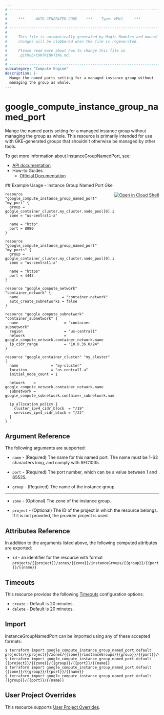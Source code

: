 ```yaml
---
# ----------------------------------------------------------------------------
#
#     ***     AUTO GENERATED CODE    ***    Type: MMv1     ***
#
# ----------------------------------------------------------------------------
#
#     This file is automatically generated by Magic Modules and manual
#     changes will be clobbered when the file is regenerated.
#
#     Please read more about how to change this file in
#     .github/CONTRIBUTING.md.
#
# ----------------------------------------------------------------------------
subcategory: "Compute Engine"
description: |-
  Mange the named ports setting for a managed instance group without
  managing the group as whole.
---
```


# google\_compute\_instance\_group\_named\_port

Mange the named ports setting for a managed instance group without
managing the group as whole. This resource is primarily intended for use
with GKE-generated groups that shouldn't otherwise be managed by other
tools.


To get more information about InstanceGroupNamedPort, see:

* [API documentation](https://cloud.google.com/compute/docs/reference/rest/v1/instanceGroup)
* How-to Guides
    * [Official Documentation](https://cloud.google.com/compute/docs/instance-groups/)

<div class = "oics-button" style="float: right; margin: 0 0 -15px">
  <a href="https://console.cloud.google.com/cloudshell/open?cloudshell_git_repo=https%3A%2F%2Fgithub.com%2Fterraform-google-modules%2Fdocs-examples.git&cloudshell_working_dir=instance_group_named_port_gke&cloudshell_image=gcr.io%2Fcloudshell-images%2Fcloudshell%3Alatest&open_in_editor=main.tf&cloudshell_print=.%2Fmotd&cloudshell_tutorial=.%2Ftutorial.md" target="_blank">
    <img alt="Open in Cloud Shell" src="//gstatic.com/cloudssh/images/open-btn.svg" style="max-height: 44px; margin: 32px auto; max-width: 100%;">
  </a>
</div>
## Example Usage - Instance Group Named Port Gke


```hcl
resource "google_compute_instance_group_named_port" "my_port" {
  group = google_container_cluster.my_cluster.node_pool[0].instance_group_urls[0]
  zone = "us-central1-a"

  name = "http"
  port = 8080
}

resource "google_compute_instance_group_named_port" "my_ports" {
  group = google_container_cluster.my_cluster.node_pool[0].instance_group_urls[0]
  zone = "us-central1-a"

  name = "https"
  port = 4443
}

resource "google_compute_network" "container_network" {
  name                    = "container-network"
  auto_create_subnetworks = false
}

resource "google_compute_subnetwork" "container_subnetwork" {
  name                     = "container-subnetwork"
  region                   = "us-central1"
  network                  = google_compute_network.container_network.name
  ip_cidr_range            = "10.0.36.0/24"
}

resource "google_container_cluster" "my_cluster" {
  name               = "my-cluster"
  location           = "us-central1-a"
  initial_node_count = 1

  network    = google_compute_network.container_network.name
  subnetwork = google_compute_subnetwork.container_subnetwork.name

  ip_allocation_policy {
    cluster_ipv4_cidr_block  = "/19"
    services_ipv4_cidr_block = "/22"
  }
}
```

## Argument Reference

The following arguments are supported:


* `name` -
  (Required)
  The name for this named port. The name must be 1-63 characters
  long, and comply with RFC1035.

* `port` -
  (Required)
  The port number, which can be a value between 1 and 65535.

* `group` -
  (Required)
  The name of the instance group.


- - -


* `zone` -
  (Optional)
  The zone of the instance group.

* `project` - (Optional) The ID of the project in which the resource belongs.
    If it is not provided, the provider project is used.


## Attributes Reference

In addition to the arguments listed above, the following computed attributes are exported:

* `id` - an identifier for the resource with format `projects/{{project}}/zones/{{zone}}/instanceGroups/{{group}}/{{port}}/{{name}}`


## Timeouts

This resource provides the following
[Timeouts](https://developer.hashicorp.com/terraform/plugin/sdkv2/resources/retries-and-customizable-timeouts) configuration options:

- `create` - Default is 20 minutes.
- `delete` - Default is 20 minutes.

## Import


InstanceGroupNamedPort can be imported using any of these accepted formats:

```
$ terraform import google_compute_instance_group_named_port.default projects/{{project}}/zones/{{zone}}/instanceGroups/{{group}}/{{port}}/{{name}}
$ terraform import google_compute_instance_group_named_port.default {{project}}/{{zone}}/{{group}}/{{port}}/{{name}}
$ terraform import google_compute_instance_group_named_port.default {{zone}}/{{group}}/{{port}}/{{name}}
$ terraform import google_compute_instance_group_named_port.default {{group}}/{{port}}/{{name}}
```

## User Project Overrides

This resource supports [User Project Overrides](https://registry.terraform.io/providers/hashicorp/google/latest/docs/guides/provider_reference#user_project_override).
